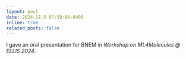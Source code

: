 ```yaml
---
layout: post
date: 2024-12-5 07:59:00-0400
inline: true
related_posts: false
---
```


I gave an oral presentation for BNEM in *Workshop on ML4Molecules @ ELLIS 2024*.